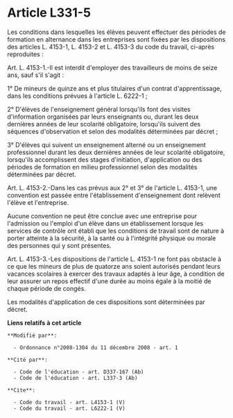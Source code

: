 # Article L331-5

Les conditions dans lesquelles les élèves peuvent effectuer des périodes de formation en alternance dans les entreprises sont
fixées par les dispositions des articles L. 4153-1, L. 4153-2 et L. 4153-3 du code du travail, ci-après reproduites : 

Art. L. 4153-1.-Il est interdit d'employer des travailleurs de moins de seize ans, sauf s'il s'agit : 

1° De mineurs de quinze ans et plus titulaires d'un contrat d'apprentissage, dans les conditions prévues à l'article L.
6222-1 ; 

2° D'élèves de l'enseignement général lorsqu'ils font des visites d'information organisées par leurs enseignants ou, durant
les deux dernières années de leur scolarité obligatoire, lorsqu'ils suivent des séquences d'observation et selon des
modalités déterminées par décret ; 

3° D'élèves qui suivent un enseignement alterné ou un enseignement professionnel durant les deux dernières années de leur
scolarité obligatoire, lorsqu'ils accomplissent des stages d'initiation, d'application ou des périodes de formation en milieu
professionnel selon des modalités déterminées par décret. 

Art. L. 4153-2.-Dans les cas prévus aux 2° et 3° de l'article L. 4153-1, une convention est passée entre l'établissement
d'enseignement dont relèvent l'élève et l'entreprise. 

Aucune convention ne peut être conclue avec une entreprise pour l'admission ou l'emploi d'un élève dans un établissement
lorsque les services de contrôle ont établi que les conditions de travail sont de nature à porter atteinte à la sécurité, à
la santé ou à l'intégrité physique ou morale des personnes qui y sont présentes. 

Art. L. 4153-3.-Les dispositions de l'article L. 4153-1 ne font pas obstacle à ce que les mineurs de plus de quatorze ans
soient autorisés pendant leurs vacances scolaires à exercer des travaux adaptés à leur âge, à condition de leur assurer un
repos effectif d'une durée au moins égale à la moitié de chaque période de congés. 

Les modalités d'application de ces dispositions sont déterminées par décret.

**Liens relatifs à cet article**

	**Modifié par**:

	  - Ordonnance n°2008-1304 du 11 décembre 2008 - art. 1

	**Cité par**:

	  - Code de l'éducation - art. D337-167 (Ab)
	  - Code de l'éducation - art. L337-3 (Ab)

	**Cite**:

	  - Code du travail - art. L4153-1 (V)
	  - Code du travail - art. L6222-1 (V)
